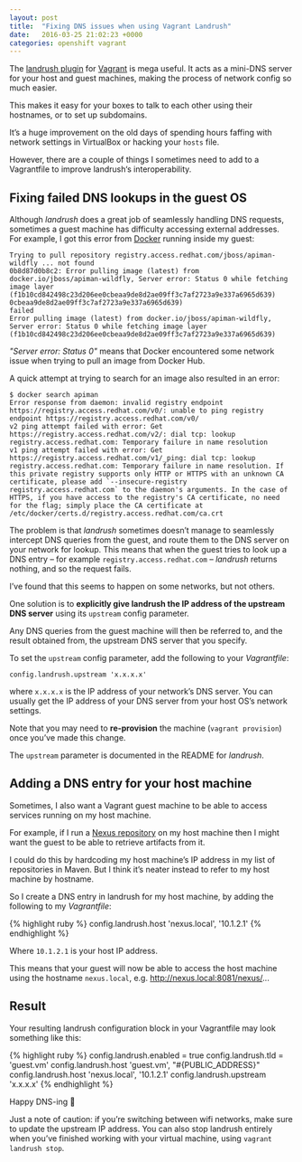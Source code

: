```yaml
---
layout: post
title:  "Fixing DNS issues when using Vagrant Landrush"
date:   2016-03-25 21:02:23 +0000
categories: openshift vagrant
---
```

The [landrush plugin](https://github.com/vagrant-landrush/landrush) for [Vagrant](https://www.vagrantup.com/) is mega useful. It acts as a mini-DNS server for your host and guest machines, making the process of network config so much easier.

This makes it easy for your boxes to talk to each other using their hostnames, or to set up subdomains.

It’s a huge improvement on the old days of spending hours faffing with network settings in VirtualBox or hacking your `hosts` file.

However, there are a couple of things I sometimes need to add to a Vagrantfile to improve landrush‘s interoperability.

## Fixing failed DNS lookups in the guest OS

Although _landrush_ does a great job of seamlessly handling DNS requests, sometimes a guest machine has difficulty accessing external addresses. For example, I got this error from [Docker](https://www.docker.com/what-docker) running inside my guest:

    Trying to pull repository registry.access.redhat.com/jboss/apiman-wildfly ... not found
    0b8d87d0b8c2: Error pulling image (latest) from docker.io/jboss/apiman-wildfly, Server error: Status 0 while fetching image layer (f1b10cd842498c23d206ee0cbeaa9de8d2ae09ff3c7af2723a9e337a6965d639) 0cbeaa9de8d2ae09ff3c7af2723a9e337a6965d639)
    failed
    Error pulling image (latest) from docker.io/jboss/apiman-wildfly, Server error: Status 0 while fetching image layer (f1b10cd842498c23d206ee0cbeaa9de8d2ae09ff3c7af2723a9e337a6965d639)

_"Server error: Status 0"_ means that Docker encountered some network issue when trying to pull an image from Docker Hub.

A quick attempt at trying to search for an image also resulted in an error:

    $ docker search apiman
    Error response from daemon: invalid registry endpoint https://registry.access.redhat.com/v0/: unable to ping registry endpoint https://registry.access.redhat.com/v0/
    v2 ping attempt failed with error: Get https://registry.access.redhat.com/v2/: dial tcp: lookup registry.access.redhat.com: Temporary failure in name resolution
    v1 ping attempt failed with error: Get https://registry.access.redhat.com/v1/_ping: dial tcp: lookup registry.access.redhat.com: Temporary failure in name resolution. If this private registry supports only HTTP or HTTPS with an unknown CA certificate, please add `--insecure-registry registry.access.redhat.com` to the daemon's arguments. In the case of HTTPS, if you have access to the registry's CA certificate, no need for the flag; simply place the CA certificate at /etc/docker/certs.d/registry.access.redhat.com/ca.crt

The problem is that _landrush_ sometimes doesn’t manage to seamlessly intercept DNS queries from the guest, and route them to the DNS server on your network for lookup. This means that when the guest tries to look up a DNS entry – for example `registry.access.redhat.com` – _landrush_ returns nothing, and so the request fails.

I’ve found that this seems to happen on some networks, but not others.

One solution is to **explicitly give landrush the IP address of the upstream DNS server** using its `upstream` config parameter.

Any DNS queries from the guest machine will then be referred to, and the result obtained from, the upstream DNS server that you specify.

To set the `upstream` config parameter, add the following to your _Vagrantfile_:

    config.landrush.upstream 'x.x.x.x'

where `x.x.x.x` is the IP address of your network’s DNS server. You can usually get the IP address of your DNS server from your host OS’s network settings.

Note that you may need to **re-provision** the machine (`vagrant provision`) once you’ve made this change.

The `upstream` parameter is documented in the README for _landrush_.

## Adding a DNS entry for your host machine

Sometimes, I also want a Vagrant guest machine to be able to access services running on my host machine.

For example, if I run a [Nexus repository](http://blog.sonatype.com/2010/04/why-nexus-for-the-non-programmer/#.VvWl3sfvGRs) on my host machine then I might want the guest to be able to retrieve artifacts from it.

I could do this by hardcoding my host machine’s IP address in my list of repositories in Maven. But I think it’s neater instead to refer to my host machine by hostname.

So I create a DNS entry in landrush for my host machine, by adding the following to my _Vagrantfile_:

{% highlight ruby %}
config.landrush.host 'nexus.local', '10.1.2.1'
{% endhighlight %}

Where `10.1.2.1` is your host IP address.

This means that your guest will now be able to access the host machine using the hostname `nexus.local`, e.g. http://nexus.local:8081/nexus/...

## Result

Your resulting landrush configuration block in your Vagrantfile may look something like this:

{% highlight ruby %}
config.landrush.enabled = true
config.landrush.tld = 'guest.vm'
config.landrush.host 'guest.vm', "#{PUBLIC_ADDRESS}"
config.landrush.host 'nexus.local', '10.1.2.1'
config.landrush.upstream 'x.x.x.x'
{% endhighlight %}

Happy DNS-ing 🙂

Just a note of caution: if you’re switching between wifi networks, make sure to update the upstream IP address. You can also stop landrush entirely when you’ve finished working with your virtual machine, using `vagrant landrush stop`.


